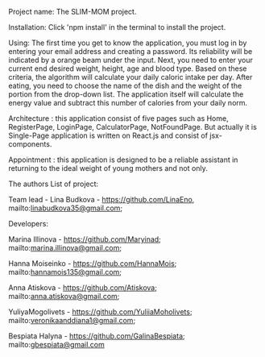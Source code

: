 Project name: The SLIM-MOM project.

Installation: Click 'npm install' in the terminal to install the project.

Using: The first time you get to know the application, you must log in by
entering your email address and creating a password. Its reliability will be
indicated by a orange beam under the input. Next, you need to enter your сurrent
end desired weight, height, age and blood type. Based on these criteria, the
algorithm will calculate your daily caloric intake per day. After eating, you
need to choose the name of the dish and the weight of the portion from the
drop-down list. The application itself will calculate the energy value and
subtract this number of calories from your daily norm.

Architecture : this application consist of five pages such as Home,
RegisterPage, LoginPage, CalculatorPage, NotFoundPage. But actually it is
Single-Page application is written on React.js and consist of jsx-components.

Appointment : this application is designed to be a reliable assistant in
returning to the ideal weight of young mothers and not only.

The authors List of project:

Team lead - Lina Budkova - https://github.com/LinaEno,
mailto:linabudkova35@gmail.com;

Developers:

Marina Illinova - https://github.com/Maryinad; mailto:marina.illinova@gmail.com;

Hanna Moiseinko - https://github.com/HannaMois; mailto:hannamois135@gmail.com;

Anna Atiskova - https://github.com/Atiskova; mailto:anna.atiskova@gmail.com;

YuliyaMogolivets - https://github.com/YuliiaMoholivets;
mailto:veronikaanddiana1@gmail.com;

Bespiata Halyna - https://github.com/GalinaBespiata; mailto:gbespiata@gmail.com
